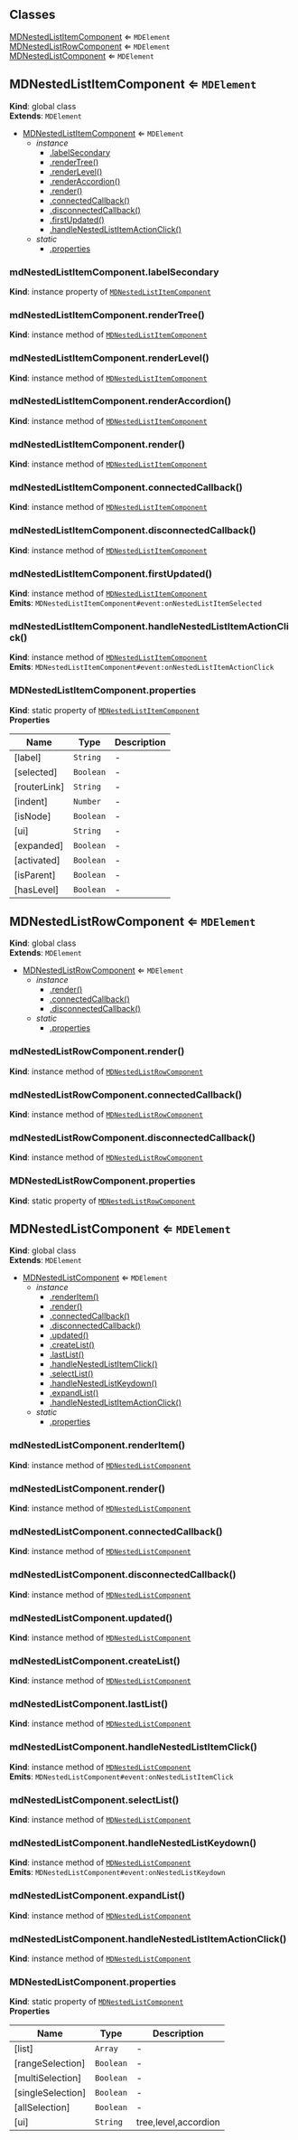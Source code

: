 ## Classes

<dl>
<dt><a href="#MDNestedListItemComponent">MDNestedListItemComponent</a> ⇐ <code>MDElement</code></dt>
<dd></dd>
<dt><a href="#MDNestedListRowComponent">MDNestedListRowComponent</a> ⇐ <code>MDElement</code></dt>
<dd></dd>
<dt><a href="#MDNestedListComponent">MDNestedListComponent</a> ⇐ <code>MDElement</code></dt>
<dd></dd>
</dl>

<a name="MDNestedListItemComponent"></a>

## MDNestedListItemComponent ⇐ <code>MDElement</code>

**Kind**: global class  
**Extends**: <code>MDElement</code>

-   [MDNestedListItemComponent](#MDNestedListItemComponent) ⇐ <code>MDElement</code>
    -   _instance_
        -   [.labelSecondary](#MDNestedListItemComponent+labelSecondary)
        -   [.renderTree()](#MDNestedListItemComponent+renderTree)
        -   [.renderLevel()](#MDNestedListItemComponent+renderLevel)
        -   [.renderAccordion()](#MDNestedListItemComponent+renderAccordion)
        -   [.render()](#MDNestedListItemComponent+render)
        -   [.connectedCallback()](#MDNestedListItemComponent+connectedCallback)
        -   [.disconnectedCallback()](#MDNestedListItemComponent+disconnectedCallback)
        -   [.firstUpdated()](#MDNestedListItemComponent+firstUpdated)
        -   [.handleNestedListItemActionClick()](#MDNestedListItemComponent+handleNestedListItemActionClick)
    -   _static_
        -   [.properties](#MDNestedListItemComponent.properties)

<a name="MDNestedListItemComponent+labelSecondary"></a>

### mdNestedListItemComponent.labelSecondary

**Kind**: instance property of [<code>MDNestedListItemComponent</code>](#MDNestedListItemComponent)  
<a name="MDNestedListItemComponent+renderTree"></a>

### mdNestedListItemComponent.renderTree()

**Kind**: instance method of [<code>MDNestedListItemComponent</code>](#MDNestedListItemComponent)  
<a name="MDNestedListItemComponent+renderLevel"></a>

### mdNestedListItemComponent.renderLevel()

**Kind**: instance method of [<code>MDNestedListItemComponent</code>](#MDNestedListItemComponent)  
<a name="MDNestedListItemComponent+renderAccordion"></a>

### mdNestedListItemComponent.renderAccordion()

**Kind**: instance method of [<code>MDNestedListItemComponent</code>](#MDNestedListItemComponent)  
<a name="MDNestedListItemComponent+render"></a>

### mdNestedListItemComponent.render()

**Kind**: instance method of [<code>MDNestedListItemComponent</code>](#MDNestedListItemComponent)  
<a name="MDNestedListItemComponent+connectedCallback"></a>

### mdNestedListItemComponent.connectedCallback()

**Kind**: instance method of [<code>MDNestedListItemComponent</code>](#MDNestedListItemComponent)  
<a name="MDNestedListItemComponent+disconnectedCallback"></a>

### mdNestedListItemComponent.disconnectedCallback()

**Kind**: instance method of [<code>MDNestedListItemComponent</code>](#MDNestedListItemComponent)  
<a name="MDNestedListItemComponent+firstUpdated"></a>

### mdNestedListItemComponent.firstUpdated()

**Kind**: instance method of [<code>MDNestedListItemComponent</code>](#MDNestedListItemComponent)  
**Emits**: <code>MDNestedListItemComponent#event:onNestedListItemSelected</code>  
<a name="MDNestedListItemComponent+handleNestedListItemActionClick"></a>

### mdNestedListItemComponent.handleNestedListItemActionClick()

**Kind**: instance method of [<code>MDNestedListItemComponent</code>](#MDNestedListItemComponent)  
**Emits**: <code>MDNestedListItemComponent#event:onNestedListItemActionClick</code>  
<a name="MDNestedListItemComponent.properties"></a>

### MDNestedListItemComponent.properties

**Kind**: static property of [<code>MDNestedListItemComponent</code>](#MDNestedListItemComponent)  
**Properties**

| Name         | Type                 | Description |
| ------------ | -------------------- | ----------- |
| [label]      | <code>String</code>  | -           |
| [selected]   | <code>Boolean</code> | -           |
| [routerLink] | <code>String</code>  | -           |
| [indent]     | <code>Number</code>  | -           |
| [isNode]     | <code>Boolean</code> | -           |
| [ui]         | <code>String</code>  | -           |
| [expanded]   | <code>Boolean</code> | -           |
| [activated]  | <code>Boolean</code> | -           |
| [isParent]   | <code>Boolean</code> | -           |
| [hasLevel]   | <code>Boolean</code> | -           |

<a name="MDNestedListRowComponent"></a>

## MDNestedListRowComponent ⇐ <code>MDElement</code>

**Kind**: global class  
**Extends**: <code>MDElement</code>

-   [MDNestedListRowComponent](#MDNestedListRowComponent) ⇐ <code>MDElement</code>
    -   _instance_
        -   [.render()](#MDNestedListRowComponent+render)
        -   [.connectedCallback()](#MDNestedListRowComponent+connectedCallback)
        -   [.disconnectedCallback()](#MDNestedListRowComponent+disconnectedCallback)
    -   _static_
        -   [.properties](#MDNestedListRowComponent.properties)

<a name="MDNestedListRowComponent+render"></a>

### mdNestedListRowComponent.render()

**Kind**: instance method of [<code>MDNestedListRowComponent</code>](#MDNestedListRowComponent)  
<a name="MDNestedListRowComponent+connectedCallback"></a>

### mdNestedListRowComponent.connectedCallback()

**Kind**: instance method of [<code>MDNestedListRowComponent</code>](#MDNestedListRowComponent)  
<a name="MDNestedListRowComponent+disconnectedCallback"></a>

### mdNestedListRowComponent.disconnectedCallback()

**Kind**: instance method of [<code>MDNestedListRowComponent</code>](#MDNestedListRowComponent)  
<a name="MDNestedListRowComponent.properties"></a>

### MDNestedListRowComponent.properties

**Kind**: static property of [<code>MDNestedListRowComponent</code>](#MDNestedListRowComponent)  
<a name="MDNestedListComponent"></a>

## MDNestedListComponent ⇐ <code>MDElement</code>

**Kind**: global class  
**Extends**: <code>MDElement</code>

-   [MDNestedListComponent](#MDNestedListComponent) ⇐ <code>MDElement</code>
    -   _instance_
        -   [.renderItem()](#MDNestedListComponent+renderItem)
        -   [.render()](#MDNestedListComponent+render)
        -   [.connectedCallback()](#MDNestedListComponent+connectedCallback)
        -   [.disconnectedCallback()](#MDNestedListComponent+disconnectedCallback)
        -   [.updated()](#MDNestedListComponent+updated)
        -   [.createList()](#MDNestedListComponent+createList)
        -   [.lastList()](#MDNestedListComponent+lastList)
        -   [.handleNestedListItemClick()](#MDNestedListComponent+handleNestedListItemClick)
        -   [.selectList()](#MDNestedListComponent+selectList)
        -   [.handleNestedListKeydown()](#MDNestedListComponent+handleNestedListKeydown)
        -   [.expandList()](#MDNestedListComponent+expandList)
        -   [.handleNestedListItemActionClick()](#MDNestedListComponent+handleNestedListItemActionClick)
    -   _static_
        -   [.properties](#MDNestedListComponent.properties)

<a name="MDNestedListComponent+renderItem"></a>

### mdNestedListComponent.renderItem()

**Kind**: instance method of [<code>MDNestedListComponent</code>](#MDNestedListComponent)  
<a name="MDNestedListComponent+render"></a>

### mdNestedListComponent.render()

**Kind**: instance method of [<code>MDNestedListComponent</code>](#MDNestedListComponent)  
<a name="MDNestedListComponent+connectedCallback"></a>

### mdNestedListComponent.connectedCallback()

**Kind**: instance method of [<code>MDNestedListComponent</code>](#MDNestedListComponent)  
<a name="MDNestedListComponent+disconnectedCallback"></a>

### mdNestedListComponent.disconnectedCallback()

**Kind**: instance method of [<code>MDNestedListComponent</code>](#MDNestedListComponent)  
<a name="MDNestedListComponent+updated"></a>

### mdNestedListComponent.updated()

**Kind**: instance method of [<code>MDNestedListComponent</code>](#MDNestedListComponent)  
<a name="MDNestedListComponent+createList"></a>

### mdNestedListComponent.createList()

**Kind**: instance method of [<code>MDNestedListComponent</code>](#MDNestedListComponent)  
<a name="MDNestedListComponent+lastList"></a>

### mdNestedListComponent.lastList()

**Kind**: instance method of [<code>MDNestedListComponent</code>](#MDNestedListComponent)  
<a name="MDNestedListComponent+handleNestedListItemClick"></a>

### mdNestedListComponent.handleNestedListItemClick()

**Kind**: instance method of [<code>MDNestedListComponent</code>](#MDNestedListComponent)  
**Emits**: <code>MDNestedListComponent#event:onNestedListItemClick</code>  
<a name="MDNestedListComponent+selectList"></a>

### mdNestedListComponent.selectList()

**Kind**: instance method of [<code>MDNestedListComponent</code>](#MDNestedListComponent)  
<a name="MDNestedListComponent+handleNestedListKeydown"></a>

### mdNestedListComponent.handleNestedListKeydown()

**Kind**: instance method of [<code>MDNestedListComponent</code>](#MDNestedListComponent)  
**Emits**: <code>MDNestedListComponent#event:onNestedListKeydown</code>  
<a name="MDNestedListComponent+expandList"></a>

### mdNestedListComponent.expandList()

**Kind**: instance method of [<code>MDNestedListComponent</code>](#MDNestedListComponent)  
<a name="MDNestedListComponent+handleNestedListItemActionClick"></a>

### mdNestedListComponent.handleNestedListItemActionClick()

**Kind**: instance method of [<code>MDNestedListComponent</code>](#MDNestedListComponent)  
<a name="MDNestedListComponent.properties"></a>

### MDNestedListComponent.properties

**Kind**: static property of [<code>MDNestedListComponent</code>](#MDNestedListComponent)  
**Properties**

| Name              | Type                 | Description          |
| ----------------- | -------------------- | -------------------- |
| [list]            | <code>Array</code>   | -                    |
| [rangeSelection]  | <code>Boolean</code> | -                    |
| [multiSelection]  | <code>Boolean</code> | -                    |
| [singleSelection] | <code>Boolean</code> | -                    |
| [allSelection]    | <code>Boolean</code> | -                    |
| [ui]              | <code>String</code>  | tree,level,accordion |
